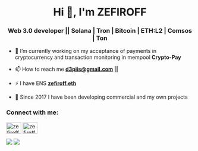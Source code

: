 <h1 align="center">Hi 👋, I'm ZEFIROFF</h1>

<h3 align="center">Web 3.0 developer || Solana | Tron | Bitcoin | ETH:L2 | Comsos | Ton </h3>

- 🔭 I’m currently working on my acceptance of payments in cryptocurrency and transaction monitoring in mempool **Crypto-Pay**

- 📫 How to reach me **d3piis@gmail.com ||**

- ⚡ I have ENS **[zefiroff.eth](https://app.ens.domains/zefiroff.eth)**

- 🥳 Since 2017 I have been developing commercial and my own projects

<h3 align="left">Connect with me:</h3>
<p align="left">
<a href="https://linkedin.com/in/zefiroff" target="blank"><img align="center" src="https://raw.githubusercontent.com/rahuldkjain/github-profile-readme-generator/master/src/images/icons/Social/linked-in-alt.svg" alt="zefiroff" height="30" width="40" /></a>
<a href="https://t.me/ZEFIROFFF" target="blank"><img align="center" src="https://raw.githubusercontent.com/gist/m8rge/4c2b36369c9f936c02ee883ca8ec89f1/raw/c03fd44ee2b63d7a2a195ff44e9bb071e87b4a40/telegram-single-path-240px.svg" alt="zefiroff" height="30" width="40" /></a>
</p>

![](https://github-profile-summary-cards.vercel.app/api/cards/profile-details?username=ZEFIROFF&theme=tokyonight)
![](https://github-profile-summary-cards.vercel.app/api/cards/repos-per-language?username=ZEFIROFF&theme=tokyonight)
